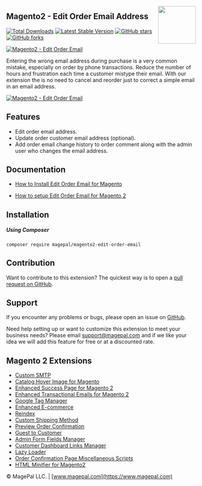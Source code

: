 <a href="http://www.magepal.com" ><img src="https://image.ibb.co/dHBkYH/Magepal_logo.png" width="100" align="right" /></a>

## Magento2 - Edit Order Email Address

[![Total Downloads](https://poser.pugx.org/magepal/magento2-edit-order-email/downloads)](https://www.magepal.com/help/docs/edit-order-email-magento2/)
[![Latest Stable Version](https://poser.pugx.org/magepal/magento2-edit-order-email/v/stable)](https://www.magepal.com/help/docs/edit-order-email-magento2/)
[![GitHub stars](https://img.shields.io/github/stars/magepal/magento2-edit-order-email.svg)](https://www.magepal.com/help/docs/edit-order-email-magento2/)
[![GitHub forks](https://img.shields.io/github/forks/magepal/magento2-edit-order-email.svg)](https://www.magepal.com/help/docs/edit-order-email-magento2/)

<a href="https://www.magepal.com/magento2/extensions/admin-order-enhancements.html" ><img alt="Magento2 - Edit Order Email" src="https://user-images.githubusercontent.com/1415141/108897085-b8008580-75e3-11eb-953a-6c8b87ff12aa.png" /></a>


Entering the wrong email address during purchase is a very common mistake, especially on order by phone transactions. Reduce the number of hours and frustration each time a customer mistype their email. With our extension the is no need to cancel and reorder just to correct a simple email in an email address.

<a href="https://www.magepal.com/magento2/extensions/admin-order-enhancements.html" ><img alt="Magento2 - Edit Order Email" src="https://user-images.githubusercontent.com/1415141/55928085-63b5ad80-5be5-11e9-9f61-df45b1d7a7e9.gif" /></a>

## Features
- Edit order email address.
- Update order customer email address (optional).
- Add order email change history to order comment along with the admin user who changes the email address.

## Documentation

 - [How to Install Edit Order Email for Magento](https://www.magepal.com/help/docs/edit-order-email-magento2/#installation)

 - [How to setup Edit Order Email for Magento 2](https://www.magepal.com/help/docs/edit-order-email-magento2/#configuration)
 

## Installation

##### Using Composer
```
composer require magepal/magento2-edit-order-email
```





Contribution
---
Want to contribute to this extension? The quickest way is to open a [pull request on GitHub](https://help.github.com/articles/using-pull-requests).


Support
---
If you encounter any problems or bugs, please open an issue on [GitHub](https://github.com/magepal/magento2-edit-order-email/issues). 

Need help setting up or want to customize this extension to meet your business needs? Please email support@magepal.com and if we like your idea we will add this feature for free or at a discounted rate.


Magento 2 Extensions
---
- [Custom SMTP](https://www.magepal.com/magento2/extensions/custom-smtp.html)
- [Catalog Hover Image for Magento](https://www.magepal.com/magento2/extensions/catalog-hover-image-for-magento.html)
- [Enhanced Success Page for Magento 2](https://www.magepal.com/magento2/extensions/enhanced-success-page.html)
- [Enhanced Transactional Emails for Magento 2](https://www.magepal.com/magento2/extensions/enhanced-transactional-emails.html)
- [Google Tag Manager](https://www.magepal.com/magento2/extensions/google-tag-manager.html) 
- [Enhanced E-commerce](https://www.magepal.com/magento2/extensions/enhanced-ecommerce-for-google-tag-manager.html) 
- [Reindex](https://www.magepal.com/magento2/extensions/reindex.html) 
- [Custom Shipping Method](https://www.magepal.com/magento2/extensions/custom-shipping-rates-for-magento-2.html) 
- [Preview Order Confirmation](https://www.magepal.com/magento2/extensions/preview-order-confirmation-page-for-magento-2.html)
- [Guest to Customer](https://www.magepal.com/magento2/extensions/guest-to-customer.html) 
- [Admin Form Fields Manager](https://www.magepal.com/magento2/extensions/admin-form-fields-manager-for-magento-2.html) 
- [Customer Dashboard Links Manager](https://www.magepal.com/magento2/extensions/customer-dashboard-links-manager-for-magento-2.html) 
- [Lazy Loader](https://www.magepal.com/magento2/extensions/lazy-load.html) 
- [Order Confirmation Page Miscellaneous Scripts](https://www.magepal.com/magento2/extensions/order-confirmation-miscellaneous-scripts-for-magento-2.html)
- [HTML Minifier for Magento2](https://www.magepal.com/magento2/extensions/html-minifier.html)

© MagePal LLC. | [www.magepal.com](https://www.magepal.com)
